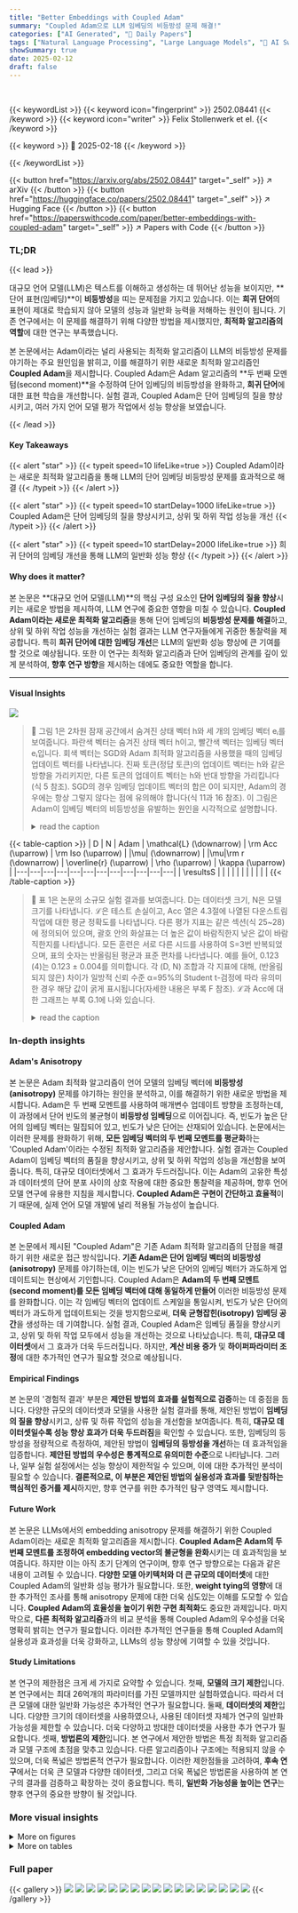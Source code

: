 ```yaml
---
title: "Better Embeddings with Coupled Adam"
summary: "Coupled Adam으로 LLM 임베딩의 비등방성 문제 해결!"
categories: ["AI Generated", "🤗 Daily Papers"]
tags: ["Natural Language Processing", "Large Language Models", "🏢 AI Sweden",]
showSummary: true
date: 2025-02-12
draft: false
---
```


<br>

{{< keywordList >}}
{{< keyword icon="fingerprint" >}} 2502.08441 {{< /keyword >}}
{{< keyword icon="writer" >}} Felix Stollenwerk et el. {{< /keyword >}}
 
{{< keyword >}} 🤗 2025-02-18 {{< /keyword >}}
 
{{< /keywordList >}}

{{< button href="https://arxiv.org/abs/2502.08441" target="_self" >}}
↗ arXiv
{{< /button >}}
{{< button href="https://huggingface.co/papers/2502.08441" target="_self" >}}
↗ Hugging Face
{{< /button >}}
{{< button href="https://paperswithcode.com/paper/better-embeddings-with-coupled-adam" target="_self" >}}
↗ Papers with Code
{{< /button >}}




### TL;DR


{{< lead >}}

대규모 언어 모델(LLM)은 텍스트를 이해하고 생성하는 데 뛰어난 성능을 보이지만, **단어 표현(임베딩)**이 **비등방성**을 띠는 문제점을 가지고 있습니다. 이는 **희귀 단어**의 표현이 제대로 학습되지 않아 모델의 성능과 일반화 능력을 저해하는 원인이 됩니다.  기존 연구에서는 이 문제를 해결하기 위해 다양한 방법을 제시했지만, **최적화 알고리즘의 역할**에 대한 연구는 부족했습니다.

본 논문에서는 Adam이라는 널리 사용되는 최적화 알고리즘이 LLM의 비등방성 문제를 야기하는 주요 원인임을 밝히고, 이를 해결하기 위한 새로운 최적화 알고리즘인 **Coupled Adam**을 제시합니다.  Coupled Adam은 Adam 알고리즘의 **두 번째 모멘텀(second moment)**을 수정하여 단어 임베딩의 비등방성을 완화하고, **희귀 단어**에 대한 표현 학습을 개선합니다. 실험 결과, Coupled Adam은 단어 임베딩의 질을 향상시키고, 여러 가지 언어 모델 평가 작업에서 성능 향상을 보였습니다. 

{{< /lead >}}


#### Key Takeaways

{{< alert "star" >}}
{{< typeit speed=10 lifeLike=true >}} Coupled Adam이라는 새로운 최적화 알고리즘을 통해 LLM의 단어 임베딩 비등방성 문제를 효과적으로 해결 {{< /typeit >}}
{{< /alert >}}

{{< alert "star" >}}
{{< typeit speed=10 startDelay=1000 lifeLike=true >}} Coupled Adam은 단어 임베딩의 질을 향상시키고, 상위 및 하위 작업 성능을 개선 {{< /typeit >}}
{{< /alert >}}

{{< alert "star" >}}
{{< typeit speed=10 startDelay=2000 lifeLike=true >}} 희귀 단어의 임베딩 개선을 통해 LLM의 일반화 성능 향상 {{< /typeit >}}
{{< /alert >}}

#### Why does it matter?
본 논문은 **대규모 언어 모델(LLM)**의 핵심 구성 요소인 **단어 임베딩의 질을 향상**시키는 새로운 방법을 제시하여, LLM 연구에 중요한 영향을 미칠 수 있습니다. **Coupled Adam이라는 새로운 최적화 알고리즘**을 통해 단어 임베딩의 **비등방성 문제를 해결**하고, 상위 및 하위 작업 성능을 개선하는 실험 결과는 LLM 연구자들에게 귀중한 통찰력을 제공합니다. 특히 **희귀 단어에 대한 임베딩 개선**은 LLM의 일반화 성능 향상에 큰 기여를 할 것으로 예상됩니다. 또한 이 연구는 최적화 알고리즘과 단어 임베딩의 관계를 깊이 있게 분석하여, **향후 연구 방향**을 제시하는 데에도 중요한 역할을 합니다. 

------
#### Visual Insights



![](https://arxiv.org/html/2502.08441/extracted/6201951/figs/toy_example.png)

> 🔼 그림 1은 2차원 잠재 공간에서 숨겨진 상태 벡터 h와 세 개의 임베딩 벡터 eᵢ를 보여줍니다.  파란색 벡터는 숨겨진 상태 벡터 h이고, 빨간색 벡터는 임베딩 벡터 eᵢ입니다. 회색 벡터는 SGD와 Adam 최적화 알고리즘을 사용했을 때의 임베딩 업데이트 벡터를 나타냅니다.  진짜 토큰(정답 토큰)의 업데이트 벡터는 h와 같은 방향을 가리키지만, 다른 토큰의 업데이트 벡터는 h와 반대 방향을 가리킵니다(식 5 참조). SGD의 경우 임베딩 업데이트 벡터의 합은 0이 되지만, Adam의 경우에는 항상 그렇지 않다는 점에 유의해야 합니다(식 11과 16 참조).  이 그림은 Adam이 임베딩 벡터의 비등방성을 유발하는 원인을 시각적으로 설명합니다.
> <details>
> <summary>read the caption</summary>
> Figure 1: Toy example of a hidden state vector hℎhitalic_h (shown in blue) and three embedding vectors eisubscript𝑒𝑖e_{i}italic_e start_POSTSUBSCRIPT italic_i end_POSTSUBSCRIPT (shown in red) in H=2𝐻2H=2italic_H = 2 dimensions. The gray vectors represent the embedding update vectors, for the SGD (dark) and the Adam (light) optimizer. The update vector of the true token is aligned with hℎhitalic_h, while the others point in the opposite direction, see Eq. (5). Note that the sum of embedding update vectors vanishes for SGD, while this is not necessarily the case for Adam, cf. Eqs. (11) and (16).
> </details>





{{< table-caption >}}
| D | N | Adam | \mathcal{L} (\downarrow) | \rm Acc (\uparrow) | \rm Iso (\uparrow) | \|\mu\| (\downarrow) | \|\mu\|\rm r (\downarrow) | \overline{r} (\uparrow) | \rho (\uparrow) | \kappa (\uparrow) |
|---|---|---|---|---|---|---|---|---|---|---|---| 
| \resultsS |  |  |  |  |  |  |  |  |  |  | {{< /table-caption >}}

> 🔼 표 1은 논문의 소규모 실험 결과를 보여줍니다.  D는 데이터셋 크기, N은 모델 크기를 나타냅니다. ℒ은 테스트 손실이고, Acc 열은 4.3절에 나열된 다운스트림 작업에 대한 평균 정확도를 나타냅니다. 다른 평가 지표는 같은 섹션(식 25~28)에 정의되어 있으며, 괄호 안의 화살표는 더 높은 값이 바람직한지 낮은 값이 바람직한지를 나타냅니다. 모든 훈련은 서로 다른 시드를 사용하여 S=3번 반복되었으며, 표의 숫자는 반올림된 평균과 표준 편차를 나타냅니다. 예를 들어, 0.123 (4)는 0.123 ± 0.004를 의미합니다. 각 (D, N) 조합과 각 지표에 대해, (반올림되지 않은) 차이가 일방적 신뢰 수준 α=95%의 Student t-검정에 따라 유의미한 경우 해당 값이 굵게 표시됩니다(자세한 내용은 부록 F 참조).  ℒ과 Acc에 대한 그래프는 부록 G.1에 나와 있습니다.
> <details>
> <summary>read the caption</summary>
> Table 1: Results of our small-scale experiments. D𝐷Ditalic_D and N𝑁Nitalic_N denote the dataset and model size, respectively. ℒℒ\mathcal{L}caligraphic_L is the test loss, and the column AccAcc\rm Accroman_Acc represents the accuracy averaged over the downstream tasks listed in Sec. 4.3. The other evaluation metrics are defined in the same section, see Eqs. (25)-(28). The arrow in parentheses indicates whether a higher or lower value is desirable. Every training was conducted S=3𝑆3S=3italic_S = 3 times with different seeds, and the numbers represent the (rounded) averages and standard deviations in the following shorthand notation format: 0.1230.1230.1230.123 (4)4(4)( 4 ) ≡0.123±0.004absentplus-or-minus0.1230.004\equiv 0.123\pm 0.004≡ 0.123 ± 0.004. For each combination (D,N)𝐷𝑁(D,N)( italic_D , italic_N ) and each metric, the respective better value is highlighted in bold if the (unrounded) difference is significant according to Student’s t-test with a one-sided confidence level of α=95%𝛼percent95\alpha=95\%italic_α = 95 % (see App. F for details). Plots for ℒℒ\mathcal{L}caligraphic_L and AccAcc\rm Accroman_Acc are shown in App. G.1.
> </details>





### In-depth insights


#### Adam's Anisotropy
본 논문은 Adam 최적화 알고리즘이 언어 모델의 임베딩 벡터에 **비등방성(anisotropy)** 문제를 야기하는 원인을 분석하고, 이를 해결하기 위한 새로운 방법을 제시합니다.  Adam은 두 번째 모멘트를 사용하여 매개변수 업데이트 방향을 조정하는데, 이 과정에서 단어 빈도의 불균형이 **비등방성 임베딩**으로 이어집니다. 즉, 빈도가 높은 단어의 임베딩 벡터는 밀집되어 있고, 빈도가 낮은 단어는 산재되어 있습니다.  논문에서는 이러한 문제를 완화하기 위해, **모든 임베딩 벡터의 두 번째 모멘트를 평균화**하는 'Coupled Adam'이라는 수정된 최적화 알고리즘을 제안합니다.  실험 결과는 Coupled Adam이 임베딩 벡터의 품질을 향상시키고, 상위 및 하위 작업의 성능을 개선함을 보여줍니다. 특히, 대규모 데이터셋에서 그 효과가 두드러집니다.  이는 Adam의 고유한 특성과 데이터셋의 단어 분포 사이의 상호 작용에 대한 중요한 통찰력을 제공하며, 향후 언어 모델 연구에 유용한 지침을 제시합니다.  **Coupled Adam은 구현이 간단하고 효율적**이기 때문에, 실제 언어 모델 개발에 널리 적용될 가능성이 높습니다.

#### Coupled Adam
본 논문에서 제시된 "Coupled Adam"은 기존 Adam 최적화 알고리즘의 단점을 해결하기 위한 새로운 접근 방식입니다. **기존 Adam은 단어 임베딩 벡터의 비등방성(anisotropy)** 문제를 야기하는데, 이는 빈도가 낮은 단어의 임베딩 벡터가 과도하게 업데이트되는 현상에서 기인합니다. Coupled Adam은 **Adam의 두 번째 모멘트(second moment)를 모든 임베딩 벡터에 대해 동일하게 만들어** 이러한 비등방성 문제를 완화합니다.  이는 각 임베딩 벡터의 업데이트 스케일을 통일시켜, 빈도가 낮은 단어의 벡터가 과도하게 업데이트되는 것을 방지함으로써, **더욱 균형잡힌(isotropy) 임베딩 공간**을 생성하는 데 기여합니다.  실험 결과, Coupled Adam은 임베딩 품질을 향상시키고, 상위 및 하위 작업 모두에서 성능을 개선하는 것으로 나타났습니다. 특히, **대규모 데이터셋**에서 그 효과가 더욱 두드러집니다.  하지만,  **계산 비용 증가** 및 **하이퍼파라미터 조정**에 대한 추가적인 연구가 필요할 것으로 예상됩니다.

#### Empirical Findings
본 논문의 '경험적 결과' 부분은 **제안된 방법의 효과를 실험적으로 검증**하는 데 중점을 둡니다. 다양한 규모의 데이터셋과 모델을 사용한 실험 결과를 통해, 제안된 방법이 **임베딩의 질을 향상**시키고, 상류 및 하류 작업의 성능을 개선함을 보여줍니다. 특히, **대규모 데이터셋일수록 성능 향상 효과가 더욱 두드러짐**을 확인할 수 있습니다. 또한, 임베딩의 등방성을 정량적으로 측정하여, 제안된 방법이 **임베딩의 등방성을 개선**하는 데 효과적임을 입증합니다.  **제안된 방법의 우수성은 통계적으로 유의미한 수준**으로 나타납니다.  그러나, 일부 실험 설정에서는 성능 향상이 제한적일 수 있으며, 이에 대한 추가적인 분석이 필요할 수 있습니다.  **결론적으로, 이 부분은 제안된 방법의 실용성과 효과를 뒷받침하는 핵심적인 증거를 제시**하지만, 향후 연구를 위한 추가적인 탐구 영역도 제시합니다.

#### Future Work
본 논문은 LLMs에서의 embedding anisotropy 문제를 해결하기 위한 Coupled Adam이라는 새로운 최적화 알고리즘을 제시합니다. **Coupled Adam은 Adam의 두 번째 모멘트를 조정하여 embedding vector의 불균형을 완화**시키는 데 효과적임을 보여줍니다.  하지만 이는 아직 초기 단계의 연구이며, 향후 연구 방향으로는 다음과 같은 내용이 고려될 수 있습니다.  **다양한 모델 아키텍처와 더 큰 규모의 데이터셋**에 대한 Coupled Adam의 일반화 성능 평가가 필요합니다.  또한, **weight tying의 영향**에 대한 추가적인 조사를 통해 anisotropy 문제에 대한 더욱 심도있는 이해를 도모할 수 있습니다.  **Coupled Adam의 효율성을 높이기 위한 구현 최적화**도 중요한 과제입니다.  마지막으로, **다른 최적화 알고리즘**과의 비교 분석을 통해 Coupled Adam의 우수성을 더욱 명확히 밝히는 연구가 필요합니다.  이러한 추가적인 연구들을 통해 Coupled Adam의 실용성과 효과성을 더욱 강화하고, LLMs의 성능 향상에 기여할 수 있을 것입니다.

#### Study Limitations
본 연구의 제한점은 크게 세 가지로 요약할 수 있습니다. 첫째, **모델의 크기 제한**입니다. 본 연구에서는 최대 26억개의 파라미터를 가진 모델까지만 실험하였습니다. 따라서 더 큰 모델에 대한 일반화 가능성은 추가적인 연구가 필요합니다. 둘째, **데이터셋의 제한**입니다. 다양한 크기의 데이터셋을 사용하였으나, 사용된 데이터셋 자체가 연구의 일반화 가능성을 제한할 수 있습니다. 더욱 다양하고 방대한 데이터셋을 사용한 추가 연구가 필요합니다. 셋째, **방법론의 제한**입니다. 본 연구에서 제안한 방법은 특정 최적화 알고리즘과 모델 구조에 초점을 맞추고 있습니다. 다른 알고리즘이나 구조에는 적용되지 않을 수 있으며, 더욱 폭넓은 방법론적 연구가 필요합니다.  이러한 제한점들을 고려하여, **후속 연구**에서는 더욱 큰 모델과 다양한 데이터셋, 그리고 더욱 폭넓은 방법론을 사용하여 본 연구의 결과를 검증하고 확장하는 것이 중요합니다. 특히, **일반화 가능성을 높이는 연구**는 향후 연구의 중요한 방향이 될 것입니다.


### More visual insights

<details>
<summary>More on figures
</summary>


![](https://arxiv.org/html/2502.08441/extracted/6201951/figs/experimental_results_E_p_125M_20B.png)

> 🔼 그림 4는 모델 크기 N=125M, 데이터셋 크기 D=D'=20B일 때, 임베딩 업데이트 벡터의 제곱의 기댓값 𝔼[v̂i] 와 단어 빈도 p̃i 간의 관계를 보여줍니다.  세로축은 𝔼[v̂i], 가로축은 p̃i를 나타내며, 파란색 선은 R2=0.91인 선형 회귀선입니다. 이 그림은 Adam 최적화 알고리즘에서 임베딩 벡터의 업데이트 크기가 단어 빈도와 어떻게 비례하는지 보여주는 실험 결과를 시각적으로 보여줍니다. 즉, 흔한 단어일수록 임베딩 업데이트 크기가 작고, 드문 단어일수록 임베딩 업데이트 크기가 크다는 것을 보여줍니다.
> <details>
> <summary>read the caption</summary>
> Figure 4: Experimental results for 𝔼⁢[v^i]𝔼delimited-[]subscript^𝑣𝑖\mathbb{E}\left[\widehat{v}_{i}\right]blackboard_E [ over^ start_ARG italic_v end_ARG start_POSTSUBSCRIPT italic_i end_POSTSUBSCRIPT ] (vertical axis) vs. p~isubscript~𝑝𝑖\widetilde{p}_{i}over~ start_ARG italic_p end_ARG start_POSTSUBSCRIPT italic_i end_POSTSUBSCRIPT (horizontal axis) for N=125⁢M𝑁125MN=125\rm Mitalic_N = 125 roman_M and D=D′=20⁢B𝐷superscript𝐷′20BD=D^{\prime}=20\rm Bitalic_D = italic_D start_POSTSUPERSCRIPT ′ end_POSTSUPERSCRIPT = 20 roman_B. The blue line shows the linear fit with R2=0.91superscript𝑅20.91R^{2}=0.91italic_R start_POSTSUPERSCRIPT 2 end_POSTSUPERSCRIPT = 0.91.
> </details>



![](https://arxiv.org/html/2502.08441/extracted/6201951/figs/experimental_results_A.png)

> 🔼 그림 5는 Adam 최적화 알고리즘에서 두 번째 모멘트의 크기(v)에 대한 기대값(E[v])과 unigram 확률(p) 사이의 선형 관계에서의 기울기(A)를 보여줍니다.  이 기울기는 모델 크기(N)와 데이터셋 크기(D')의 함수로 나타나며,  데이터셋 크기가 증가함에 따라 기울기 A가 증가하는 경향을 보입니다.  즉, 더 큰 데이터셋으로 학습할수록 Adam 최적화 과정에서 발생하는 단어 임베딩의 비등방성이 심해지는 것을 시각적으로 보여줍니다.
> <details>
> <summary>read the caption</summary>
> Figure 5: Experimental results for the linear fit parameter A𝐴Aitalic_A as a function of N𝑁Nitalic_N and D′superscript𝐷′D^{\prime}italic_D start_POSTSUPERSCRIPT ′ end_POSTSUPERSCRIPT.
> </details>



![](https://arxiv.org/html/2502.08441/extracted/6201951/figs/experiments_log.png)

> 🔼 그림 6은 논문에서 수행된 소규모(파란색, 녹색, 주황색 원) 및 대규모(빨간색 사각형) 실험에 사용된 데이터셋 크기(가로축)와 모델 크기(세로축)를 보여줍니다. 점선은 Hoffmann 외의 논문에서 제시된 계산 최적 경로를 나타내는 N=D/20을 보여줍니다. 이 그림은 모델 크기와 데이터셋 크기 간의 관계를 시각적으로 보여주어, 실험 설계에 대한 이해를 돕습니다. 소규모 실험은 상대적으로 작은 모델과 데이터셋을 사용한 반면, 대규모 실험은 훨씬 큰 모델과 데이터셋을 사용했습니다. 점선은 계산 자원을 효율적으로 사용하는 모델 크기와 데이터셋 크기의 관계를 보여줍니다.
> <details>
> <summary>read the caption</summary>
> Figure 6: Overview of the dataset (horizontal axis) and model sizes (vertical axis) involved in our small-scale (blue, green and orange circles) and large-scale (red squares) experiments. The dashed, black line shows N=D/20𝑁𝐷20N=D/20italic_N = italic_D / 20, which is approximately the compute-optimal trajectory according to hoffmann2022trainingcomputeoptimallargelanguage.
> </details>



</details>




<details>
<summary>More on tables
</summary>


{{< table-caption >}}
| D | N | Adam | $\mathcal{L}$ ($\downarrow$) | Acc ($\uparrow$) | Iso ($\uparrow$) | $\|\mu\|$ ($\downarrow$) | $\|\mu\|^r$ ($\downarrow$) | $\overline{r}$ ($\uparrow$) | $\rho$ ($\uparrow$) | $\kappa$ ($\uparrow$) |
|---|---|---|---|---|---|---|---|---|---|---|
| \resultsL |  |  |  |  |  |  |  |  |  |  |{{< /table-caption >}}
> 🔼 표 2는 본 논문의 대규모 실험 결과를 보여줍니다. 표의 각 열은 테스트 손실, 다운스트림 작업 정확도, 임베딩 등방성, 평균 임베딩 벡터 크기, 임베딩 벡터의 평균 크기, 임베딩 벡터 길이와 단일 단어 확률 간의 상관 관계, 그리고 임베딩 행렬의 조건 수를 나타냅니다. 각 지표에 대해 더 높은 값이 바람직한지 더 낮은 값이 바람직한지는 화살표로 표시되어 있습니다. 데이터 크기(D)와 모델 크기(N)의 각 조합에 대해 표준 Adam과 Coupled Adam을 사용하여 훈련된 두 개의 모델 결과가 제시됩니다.  각 지표에 대해 더 나은 값은 굵게 표시됩니다. 표준 Adam과 Coupled Adam은 모두 임베딩 매개변수에 적용되며, 다른 모든 매개변수에는 표준 Adam이 사용됩니다.
> <details>
> <summary>read the caption</summary>
> Table 2: Results of our large-scale experiments. See the caption of Tab. 4.3 for an explanation of the column names. For each combination (D,N)𝐷𝑁(D,N)( italic_D , italic_N ) and each metric, the respective better value is highlighted in bold.
> </details>

{{< table-caption >}}
| Description | Small-scale | Large-scale |
|---|---|---|
| optimizer | AdamW | AdamW |
| \(\beta_{1}\) | 0.9 | 0.9 |
| \(\beta_{2}\) | 0.95 | 0.95 |
| \(\epsilon\) | 1e-8 | 1e-8 |
| weight decay | 0.1 | 0.1 |
| gradient clipping | 1.0 | 1.0 |
| dropout | 0.0 | 0.0 |
| weight tying | true | true |
| vocab size | 50304 | 50304 |
| learning rate schedule | cosine decay | cosine decay |
| layer normalization | LayerNorm | LayerNorm |
| precision | BF16 | BF16 |
| hidden activation | GeLU | SwiGLU |
| positional embedding | absolute (learned) | RoPE |
| sequence length | 1024 | 2048 |
| batch size (samples) | 96 | 256 |
| batch size (tokens) | \(\sim\)100k | \(\sim\)500k |
| warmup | 100 steps | 1\% of steps |
| training framework | nanoGPT | Modalities |
| training parallelism | DDP | FSDP |{{< /table-caption >}}
> 🔼 알고리즘 2는 임베딩 벡터에 적용되는 선택적 모멘텀을 갖는 SGD 알고리즘의 의사 코드를 보여줍니다.  이 표는 SGD 알고리즘의 각 단계(입력, 초기 임베딩, 목적 함수, 모멘텀, 시간 단계, 출력)를 설명하고, 모멘텀을 사용하는 방법과 임베딩 벡터를 업데이트하는 방법을 자세하게 보여줍니다. 이는 논문에서 제시된 Coupled Adam 알고리즘과 비교하여 SGD 알고리즘의 작동 방식을 이해하는 데 도움이 됩니다.
> <details>
> <summary>read the caption</summary>
> Algorithm 2  Pseudocode for the SGD algorithm with optional momentum, applied to the embedding vectors eisubscript𝑒𝑖e_{i}italic_e start_POSTSUBSCRIPT italic_i end_POSTSUBSCRIPT.
> </details>

{{< table-caption >}}
| N | lr | heads | layers | emb. dim. |
|---|---|---|---|---|
| 124M | 6.0e-4 | 12 | 12 | 768 |
| 350M | 3.0e-4 | 16 | 24 | 1024 |
| 760M | 2.5e-4 | 16 | 24 | 1536 |
| 1.3B | 2.0e-4 | 32 | 24 | 2048 |
| 2.6B | 1.6e-4 | 32 | 32 | 2560 |{{< /table-caption >}}
> 🔼 표 5는 본 논문에서 수행된 두 가지 유형의 실험(소규모 및 대규모 실험)에 사용된 일반적인 하이퍼파라미터들을 보여줍니다.  표에는 최적화기, 베타 값, 가중치 감소, 그래디언트 클리핑, 드롭아웃, 가중치 연결, 어휘 크기, 학습률 스케줄, 레이어 정규화, 정밀도, 은닉 활성화 함수, 위치 임베딩, 시퀀스 길이, 배치 크기(샘플 및 토큰), 워밍업, 학습 프레임워크, 병렬 학습 등 다양한 하이퍼파라미터들이 포함되어 있습니다. 소규모 실험과 대규모 실험에 따라 일부 하이퍼파라미터 값이 다르게 설정되었음을 보여줍니다.
> <details>
> <summary>read the caption</summary>
> Table 5: General hyperparameters used in our two sets of experiments.
> </details>

{{< table-caption >}}
| D | N | Optimizer | \mathcal{L} (\downarrow) | \rm Acc (\uparrow) | \rm Iso (\uparrow) | \|\mu\| (\downarrow) | \|\mu\|\rm r (\downarrow) | \overline{r} (\uparrow) | \rho (\uparrow) | \kappa (\uparrow) |
|---|---|---|---|---|---|---|---|---|---|---|---|
| \resultsAblationsSGDExpFive |  |  |  |  |  |  |  |  |  |  | {{< /table-caption >}}
> 🔼 표 6은 논문에서 사용된 모델 크기에 따른 하이퍼파라미터를 보여줍니다.  N은 모델의 파라미터 수를 나타내고, lr은 최대 학습률을 의미합니다.  표에는 모델 크기(N)가 증가함에 따라 최대 학습률(lr)을 비롯한 다양한 하이퍼파라미터들이 어떻게 조정되었는지를 보여주는 정보가 담겨있습니다. 이는 모델 크기 변화에 따른 학습 과정의 안정성 및 효율성을 유지하기 위한 하이퍼파라미터 조정 전략을 이해하는 데 도움을 줍니다.
> <details>
> <summary>read the caption</summary>
> Table 6: Model-size dependent hyperparameter used in our experiments. N𝑁Nitalic_N denotes the model size in terms of parameters, while lr corresponds to the maximum learning rate.
> </details>

{{< table-caption >}}
| D | N | Optimizer | \mathcal{L} (\downarrow) | \rm Acc (\uparrow) | \rm Iso (\uparrow) | \|\mu\| (\downarrow) | \|\mu\|<sup>\rm r</sup> (\downarrow) | \overline{r} (\uparrow) | \rho (\uparrow) | \kappa (\uparrow) |
|---|---|---|---|---|---|---|---|---|---|---|---|
| \resultsAblationsSGDExpTen |  |  |  |  |  |  |  |  |  |  |  |{{< /table-caption >}}
> 🔼 표 7은 임베딩에 대한 최적화 기법으로 SGD(확률적 경사 하강법)를 사용한 실험 결과를 보여줍니다.  다양한 모델 크기(N)와 데이터셋 크기(D)에 대해, 표준 Adam과 Coupled Adam을 사용한 결과와 비교하여 손실(L), 정확도(Acc), 등방성(Iso), 평균 임베딩 벡터 크기(||µ||), 평균 임베딩 벡터 크기의 비율(||µ||/||e||), 상관관계(p), 조건수(κ) 등 다양한 지표를 측정했습니다.  같은 열의 다른 값들보다 통계적으로 유의미하게 더 좋은 값을 가지는 경우 굵은 글씨체로 표시했습니다. 이를 통해, SGD와 Coupled Adam의 성능을 비교분석하고, 임베딩 품질에 미치는 영향을 다각적으로 평가하여 최적의 임베딩 전략을 제시하고자 했습니다.
> <details>
> <summary>read the caption</summary>
> Table 7: Results of our experiments with SGD. Values are highlighted in bold if they are significantly better than all the other values in the same column.
> </details>

</details>




### Full paper

{{< gallery >}}
<img src="paper_images/1.png" class="grid-w50 md:grid-w33 xl:grid-w25" />
<img src="paper_images/2.png" class="grid-w50 md:grid-w33 xl:grid-w25" />
<img src="paper_images/3.png" class="grid-w50 md:grid-w33 xl:grid-w25" />
<img src="paper_images/4.png" class="grid-w50 md:grid-w33 xl:grid-w25" />
<img src="paper_images/5.png" class="grid-w50 md:grid-w33 xl:grid-w25" />
<img src="paper_images/6.png" class="grid-w50 md:grid-w33 xl:grid-w25" />
<img src="paper_images/7.png" class="grid-w50 md:grid-w33 xl:grid-w25" />
<img src="paper_images/8.png" class="grid-w50 md:grid-w33 xl:grid-w25" />
<img src="paper_images/9.png" class="grid-w50 md:grid-w33 xl:grid-w25" />
<img src="paper_images/10.png" class="grid-w50 md:grid-w33 xl:grid-w25" />
<img src="paper_images/11.png" class="grid-w50 md:grid-w33 xl:grid-w25" />
<img src="paper_images/12.png" class="grid-w50 md:grid-w33 xl:grid-w25" />
<img src="paper_images/13.png" class="grid-w50 md:grid-w33 xl:grid-w25" />
<img src="paper_images/14.png" class="grid-w50 md:grid-w33 xl:grid-w25" />
<img src="paper_images/15.png" class="grid-w50 md:grid-w33 xl:grid-w25" />
<img src="paper_images/16.png" class="grid-w50 md:grid-w33 xl:grid-w25" />
<img src="paper_images/17.png" class="grid-w50 md:grid-w33 xl:grid-w25" />
{{< /gallery >}}